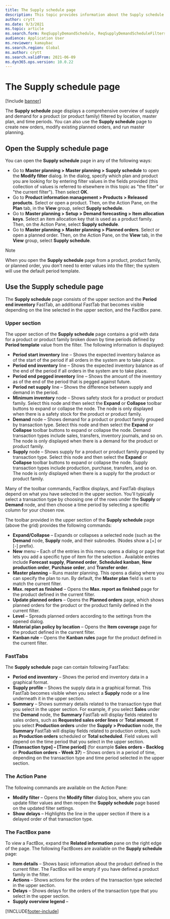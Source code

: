 ```yaml
---
title: The Supply schedule page
description: This topic provides information about the Supply schedule page and its capabilities.
author: crytt
ms.date: 9/3/2021
ms.topic: article
ms.search.form: ReqSupplyDemandSchedule, ReqSupplyDemandScheduleFilters, ReqSupplyDemandItemDetails, ReqTransFuturesActionsPart, ReqSupplyDemandOverviewLegendPart
audience: Application User
ms.reviewer: kamaybac
ms.search.region: Global
ms.author: crytt
ms.search.validFrom: 2021-06-09
ms.dyn365.ops.version: 10.0.22
---
```


# The Supply schedule page

[!include [banner](../includes/banner.md)]

The **Supply schedule** page displays a comprehensive overview of supply and demand for a product (or product family) filtered by location, master plan, and time periods. You can also use the **Supply schedule** page to create new orders, modify existing planned orders, and run master planning.

## Open the Supply schedule page

You can open the **Supply schedule** page in any of the following ways:

- Go to **Master planning \> Master planning \> Supply schedule** to open the **Modify filter** dialog. In the dialog, specify which plan and product you are looking for by entering filter values in the fields provided (this collection of values is referred to elsewhere in this topic as "the filter" or "the current filter"). Then select **OK**. <!-- KFM: I'm not sure what the "Period template" is; it might make sense to mention it's purpose explicitly here. -->
- Go to **Product information management \> Products \> Released products**. Select or open a product. Then, on the Action Pane, on the **Plan** tab, in the **View** group, select **Supply schedule**.
- Go to **Master planning \> Setup \> Demand forecasting \> Item allocation keys**. Select an item allocation key that is used as a product family. Then, on the Action Pane, select **Supply schedule**.
- Go to **Master planning \> Master planning \> Planned orders**. Select or open a planned order. Then, on the Action Pane, on the **View** tab, in the **View** group, select **Supply schedule**.

> [!NOTE]
> When you open the **Supply schedule** page from a product, product family, or planned order, you don't need to enter values into the filter; the system will use the default period template.

## Use the Supply schedule page

The **Supply schedule** page consists of the upper section and the **Period end inventory** FastTab, an additional FastTab that becomes visible depending on the line selected in the upper section, and the FactBox pane. <!-- KFM: Where is the "FactBox"? -->

### Upper section

The upper section of the **Supply schedule** page contains a grid with data for a product or product family broken down by time periods defined by **Period template** value from the filter. The following information is displayed:

- **Period start inventory** line – Shows the expected inventory balance as of the start of the period if all orders in the system are to take place.
- **Period end inventory** line – Shows the expected inventory balance as of the end of the period if all orders in the system are to take place.
- **Period end pegged inventory** line – Shows the amount of the inventory as of the end of the period that is pegged against future. <!-- KFM: Against future what? -->
- **Period net supply** line – Shows the difference between supply and demand in the period.
- **Minimum inventory** node – Shows safety stock for a product or product family. Select this node and then select the **Expand** or **Collapse** toolbar buttons to expand or collapse the node. The node is only displayed when there is a safety stock for the product or product family.
- **Demand** node – Shows demand for a product or product family grouped by transaction type. Select this node and then select the **Expand** or **Collapse** toolbar buttons to expand or collapse the node. Demand transaction types include sales, transfers, inventory journals, and so on. The node is only displayed when there is a demand for the product or product family.
- **Supply** node – Shows supply for a product or product family grouped by transaction type. Select this node and then select the **Expand** or **Collapse** toolbar buttons to expand or collapse the node. Supply transaction types include production, purchase, transfers, and so on. The node is only displayed when there is a supply for the product or product family.

Many of the toolbar commands, FactBox displays, and FastTab displays depend on what you have selected in the upper section. You'll typically select a transaction type by choosing one of the rows under the **Supply** or **Demand** node, and then choose a time period by selecting a specific column for your chosen row. <!-- KFM: I added this. Please confirm. -->

The toolbar provided in the upper section of the **Supply schedule** page (above the grid) provides the following commands:

- **Expand/Collapse** – Expands or collapses a selected node (such as the **Demand** node, **Supply** node, and their subnodes. (Nodes show a [+] or [-] prefix).
- **New** menu – Each of the entries in this menu opens a dialog or page that lets you add a specific type of item for the selection <!--KFM: It isn't clear how these commands relate-to/affect the "selection". What are we selecting (both transaction type and time period)? -->. Available entries include **Forecast supply**, **Planned order**, **Scheduled kanban**, **New production order**, **Purchase order**, and **Transfer order**.
- **Master planning** – Runs master planning. This opens a dialog where you can specify the plan to run. By default, the **Master plan** field is set to match the current filter.
- **Max. report as finished** – Opens the **Max. report as finished** page for the product defined in the current filter.
- **Update planned orders** – Opens the **Planned orders** page, which shows planned orders for the product or the product family defined in the current filter.
- **Level** – Spreads planned orders according to the settings from the opened dialog. <!--KFM: This isn't clear. Which dialog is this referring to? The command is always disabled for me. -->
- **Material plan policy by location** – Opens the **Item coverage** page for the product defined in the current filter.
- **Kanban rule** – Opens the **Kanban rules** page for the product defined in the current filter.

### FastTabs

The **Supply schedule** page can contain following FastTabs:

- **Period end inventory** – Shows the period end inventory data in a graphical format.
- **Supply profile** – Shows the supply data in a graphical format. This FastTab becomes visible when you select a **Supply** node or a line underneath it in the upper section.
- **Summary** – Shows summary details related to the transaction type that you select in the upper section. For example, if you select **Sales** under the **Demand** node, the **Summary** FastTab will display fields related to sales orders, such as **Requested sales order lines** or **Total amount**. If you select **Production orders** under the **Supply \> Production** node, the **Summary** FastTab will display fields related to production orders, such as **Production orders** scheduled or **Total scheduled**. Field values will depend on the time period that you select in the upper section. <!-- KFM: I don't understand this last sentence. How do I select a time period in the upper section? For me, Summary was often blank unless I selected something under a node, as described above. -->
- **[Transaction type] – [Time period]** (for example **Sales orders - Backlog** or **Production orders - Week 37**) – Shows orders in a period of time, depending on the transaction type and time period selected in the upper section. <!--KFM: I never saw this FastTab. Please clarify "Shows orders in a period of time" (placed orders, planned orders, other types of orders? How are they "in" a period of time?). Not sure how to select both a time period and transaction type at the same time in the upper section. -->

### The Action Pane

The following commands are available on the Action Pane:

- **Modify filter** – Opens the **Modify filter** dialog box, where you can update filter values and then reopen the **Supply schedule** page based on the updated filter settings.
- **Show delays** – Highlights the line in the upper section if there is a delayed order of that transaction type. <!--KFM: Do you mean the selected transaction type? This isn't clear. I couldn't get this to do anything. -->

### The FactBox pane

To view a FactBox, expand the **Related information** pane on the right edge of the page. The following FactBoxes are available on the **Supply schedule** page:

- **Item details** – Shows basic information about the product defined in the current filter. The FactBox will be empty if you have defined a product family in the filter.
- **Actions** – Shows actions for the orders of the transaction type selected in the upper section.
- **Delays** – Shows delays for the orders of the transaction type that you select in the upper section.
- **Supply overview legend** – <!--KFM: Description needed. -->

[!INCLUDE[footer-include](../../includes/footer-banner.md)]
